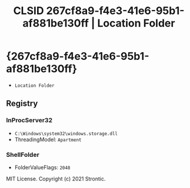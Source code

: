 ﻿---
title: "CLSID 267cf8a9-f4e3-41e6-95b1-af881be130ff | Location Folder"
excerpt: What is COM-Object CLSID 267cf8a9-f4e3-41e6-95b1-af881be130ff?
---

# {267cf8a9-f4e3-41e6-95b1-af881be130ff}

* `Location Folder`

## Registry


### InProcServer32

* `C:\Windows\system32\windows.storage.dll`
* ThreadingModel: `Apartment`

### ShellFolder

* FolderValueFlags: `2048`

MIT License. Copyright (c) 2021 Strontic.


